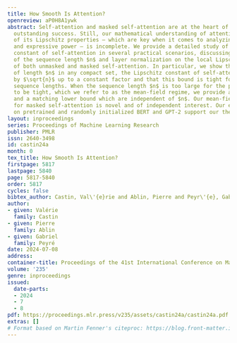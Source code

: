```yaml
---
title: How Smooth Is Attention?
openreview: aP0H8A1ywk
abstract: Self-attention and masked self-attention are at the heart of Transformers’
  outstanding success. Still, our mathematical understanding of attention, in particular
  of its Lipschitz properties — which are key when it comes to analyzing robustness
  and expressive power — is incomplete. We provide a detailed study of the Lipschitz
  constant of self-attention in several practical scenarios, discussing the impact
  of the sequence length $n$ and layer normalization on the local Lipschitz constant
  of both unmasked and masked self-attention. In particular, we show that for inputs
  of length $n$ in any compact set, the Lipschitz constant of self-attention is bounded
  by $\sqrt{n}$ up to a constant factor and that this bound is tight for reasonable
  sequence lengths. When the sequence length $n$ is too large for the previous bound
  to be tight, which we refer to as the mean-field regime, we provide an upper bound
  and a matching lower bound which are independent of $n$. Our mean-field framework
  for masked self-attention is novel and of independent interest. Our experiments
  on pretrained and randomly initialized BERT and GPT-2 support our theoretical findings.
layout: inproceedings
series: Proceedings of Machine Learning Research
publisher: PMLR
issn: 2640-3498
id: castin24a
month: 0
tex_title: How Smooth Is Attention?
firstpage: 5817
lastpage: 5840
page: 5817-5840
order: 5817
cycles: false
bibtex_author: Castin, Val\'{e}rie and Ablin, Pierre and Peyr\'{e}, Gabriel
author:
- given: Valérie
  family: Castin
- given: Pierre
  family: Ablin
- given: Gabriel
  family: Peyré
date: 2024-07-08
address:
container-title: Proceedings of the 41st International Conference on Machine Learning
volume: '235'
genre: inproceedings
issued:
  date-parts:
  - 2024
  - 7
  - 8
pdf: https://proceedings.mlr.press/v235/assets/castin24a/castin24a.pdf
extras: []
# Format based on Martin Fenner's citeproc: https://blog.front-matter.io/posts/citeproc-yaml-for-bibliographies/
---
```

